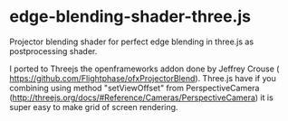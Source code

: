 edge-blending-shader-three.js
=============================

Projector blending shader for perfect edge blending in three.js as postprocessing shader.

I ported to Threejs the openframeworks addon done by Jeffrey Crouse ( https://github.com/Flightphase/ofxProjectorBlend). Three.js have if you combining using method "setViewOffset" from PerspectiveCamera (http://threejs.org/docs/#Reference/Cameras/PerspectiveCamera) it is super easy to make grid of screen rendering. 
